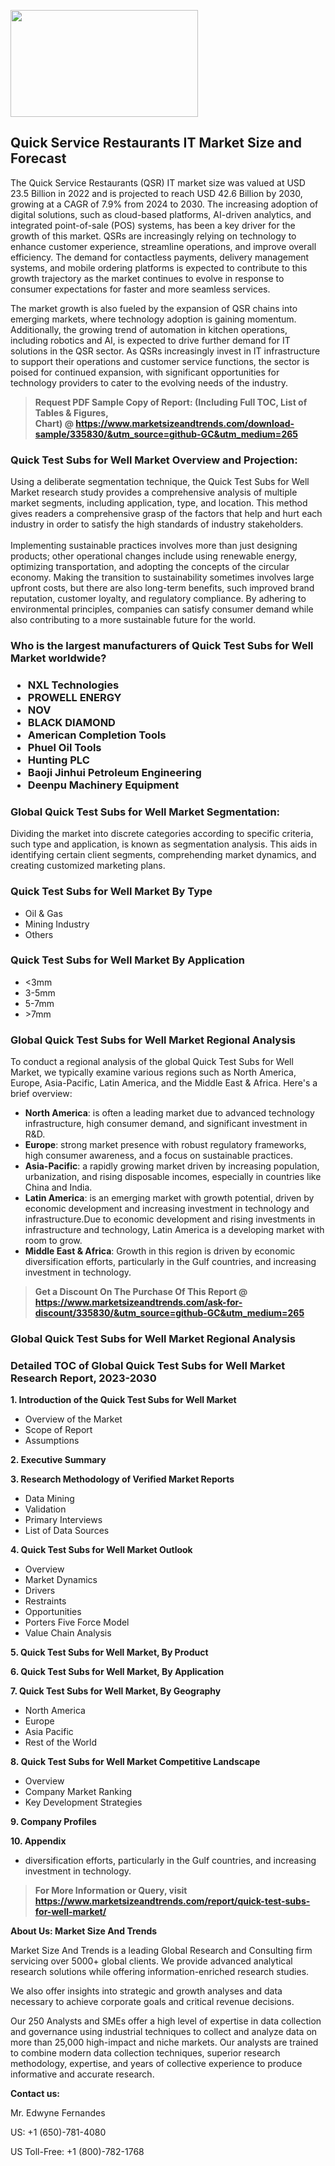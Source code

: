 <p><img class="alignnone size-medium wp-image-20088" src="https://ffe5etoiles.com/wp-content/uploads/2024/12/MST1-300x171.png" alt="" width="300" height="171" /></p><h2>Quick Service Restaurants IT Market Size and Forecast</h2><p>The Quick Service Restaurants (QSR) IT market size was valued at USD 23.5 Billion in 2022 and is projected to reach USD 42.6 Billion by 2030, growing at a CAGR of 7.9% from 2024 to 2030. The increasing adoption of digital solutions, such as cloud-based platforms, AI-driven analytics, and integrated point-of-sale (POS) systems, has been a key driver for the growth of this market. QSRs are increasingly relying on technology to enhance customer experience, streamline operations, and improve overall efficiency. The demand for contactless payments, delivery management systems, and mobile ordering platforms is expected to contribute to this growth trajectory as the market continues to evolve in response to consumer expectations for faster and more seamless services.</p><p>The market growth is also fueled by the expansion of QSR chains into emerging markets, where technology adoption is gaining momentum. Additionally, the growing trend of automation in kitchen operations, including robotics and AI, is expected to drive further demand for IT solutions in the QSR sector. As QSRs increasingly invest in IT infrastructure to support their operations and customer service functions, the sector is poised for continued expansion, with significant opportunities for technology providers to cater to the evolving needs of the industry.</p></p><blockquote id="" class=""><strong>Request PDF Sample Copy of Report: (Including Full TOC, List of Tables &amp; Figures, Chart)&nbsp;@&nbsp;<strong><a href="https://www.marketsizeandtrends.com/download-sample/335830/&utm_source=github-GC&utm_medium=265" target="_blank">https://www.marketsizeandtrends.com/download-sample/335830/&utm_source=github-GC&utm_medium=265</a></strong></strong></blockquote><h3 id="" class="">Quick Test Subs for Well Market&nbsp;Overview and Projection:</h3><p id="" class="">Using a deliberate segmentation technique, the Quick Test Subs for Well Market research study provides a comprehensive analysis of multiple market segments, including application, type, and location. This method gives readers a comprehensive grasp of the factors that help and hurt each industry in order to satisfy the high standards of industry stakeholders. <br /> <br />Implementing sustainable practices involves more than just designing products; other operational changes include using renewable energy, optimizing transportation, and adopting the concepts of the circular economy. Making the transition to sustainability sometimes involves large upfront costs, but there are also long-term benefits, such improved brand reputation, customer loyalty, and regulatory compliance. By adhering to environmental principles, companies can satisfy consumer demand while also contributing to a more sustainable future for the world.</p><h3 id="" class="">Who is the largest manufacturers of&nbsp;Quick Test Subs for Well Market worldwide?</h3><h3 class=""><p><ul><li>NXL Technologies </li><li> PROWELL ENERGY </li><li> NOV </li><li> BLACK DIAMOND </li><li> American Completion Tools </li><li> Phuel Oil Tools </li><li> Hunting PLC </li><li> Baoji Jinhui Petroleum Engineering </li><li> Deenpu Machinery Equipment</li></ul></p></h3><h3 id="" class="">Global&nbsp;Quick Test Subs for Well Market Segmentation:</h3><p id="" class="">Dividing the market into discrete categories according to specific criteria, such type and application, is known as segmentation analysis. This aids in identifying certain client segments, comprehending market dynamics, and creating customized marketing plans.</p><h3 id="" class="">Quick Test Subs for Well Market&nbsp;By Type</h3><p><p><ul><li>Oil & Gas</li><li> Mining Industry</li><li> Others</p></li></ul></p></p><h3 id="" class="">Quick Test Subs for Well Market&nbsp;By Application</h3><p class=""><p><ul><li><3mm</li><li> 3-5mm</li><li> 5-7mm</li><li> >7mm</li></ul></p></p><h3 id="" class="">Global Quick Test Subs for Well Market Regional Analysis</h3><p id="" class="">To conduct a regional analysis of the global Quick Test Subs for Well Market, we typically examine various regions such as North America, Europe, Asia-Pacific, Latin America, and the Middle East &amp; Africa. Here's a brief overview:</p><ul><li><strong>North America</strong>: is often a leading market due to advanced technology infrastructure, high consumer demand, and significant investment in R&amp;D.</li><li><strong>Europe</strong>: strong market presence with robust regulatory frameworks, high consumer awareness, and a focus on sustainable practices.</li><li><strong>Asia-Pacific</strong>: a rapidly growing market driven by increasing population, urbanization, and rising disposable incomes, especially in countries like China and India.</li><li><strong>Latin America</strong>: is an emerging market with growth potential, driven by economic development and increasing investment in technology and infrastructure.Due to economic development and rising investments in infrastructure and technology, Latin America is a developing market with room to grow.</li><li><strong>Middle East &amp; Africa</strong>: Growth in this region is driven by economic diversification efforts, particularly in the Gulf countries, and increasing investment in technology.</li></ul><blockquote id="" class=""><strong>Get a Discount On The Purchase Of This Report @ <strong><a href="https://www.marketsizeandtrends.com/ask-for-discount/335830/&utm_source=github-GC&utm_medium=265" target="_blank">https://www.marketsizeandtrends.com/ask-for-discount/335830/&utm_source=github-GC&utm_medium=265</a></strong></strong></blockquote><h3 id="" class="">Global Quick Test Subs for Well Market Regional Analysis</h3><h3 id="" class="">Detailed TOC of Global Quick Test Subs for Well Market Research Report, 2023-2030</h3><p id="" class=""><strong>1. Introduction of the Quick Test Subs for Well Market</strong></p><ul><li>Overview of the Market</li><li>Scope of Report</li><li>Assumptions</li></ul><p id="" class=""><strong>2. Executive Summary</strong></p><p id="" class=""><strong>3. Research Methodology of Verified Market Reports</strong></p><ul><li>Data Mining</li><li>Validation</li><li>Primary Interviews</li><li>List of Data Sources</li></ul><p id="" class=""><strong>4. Quick Test Subs for Well Market Outlook</strong></p><ul><li>Overview</li><li>Market Dynamics</li><li>Drivers</li><li>Restraints</li><li>Opportunities</li><li>Porters Five Force Model</li><li>Value Chain Analysis</li></ul><p id="" class=""><strong>5. Quick Test Subs for Well Market, By Product</strong></p><p id="" class=""><strong>6. Quick Test Subs for Well Market, By Application</strong></p><p id="" class=""><strong>7. Quick Test Subs for Well Market, By Geography</strong></p><ul><li>North America</li><li>Europe</li><li>Asia Pacific</li><li>Rest of the World</li></ul><p id="" class=""><strong>8. Quick Test Subs for Well Market Competitive Landscape</strong></p><ul><li>Overview</li><li>Company Market Ranking</li><li>Key Development Strategies</li></ul><p id="" class=""><strong>9. Company Profiles</strong></p><p id="" class=""><strong>10. Appendix</strong></p><ul><li>diversification efforts, particularly in the Gulf countries, and increasing investment in technology.</li></ul><blockquote id="" class=""><strong>For More Information or Query, visit <strong><strong><a href="https://www.marketsizeandtrends.com/report/quick-test-subs-for-well-market/" target="_blank">https://www.marketsizeandtrends.com/report/quick-test-subs-for-well-market/</a></strong></strong></strong></blockquote><p id="" class=""><strong>About Us: Market Size And Trends</strong></p><p id="" class="">Market Size And Trends is a leading Global Research and Consulting firm servicing over 5000+ global clients. We provide advanced analytical research solutions while offering information-enriched research studies.</p><p id="" class="">We also offer insights into strategic and growth analyses and data necessary to achieve corporate goals and critical revenue decisions.</p><p id="" class="">Our 250 Analysts and SMEs offer a high level of expertise in data collection and governance using industrial techniques to collect and analyze data on more than 25,000 high-impact and niche markets. Our analysts are trained to combine modern data collection techniques, superior research methodology, expertise, and years of collective experience to produce informative and accurate research.</p><p id="" class=""><strong>Contact us:</strong></p><p id="" class="">Mr. Edwyne Fernandes</p><p id="" class="">US: +1 (650)-781-4080</p><p id="" class="">US Toll-Free: +1 (800)-782-1768</p>
